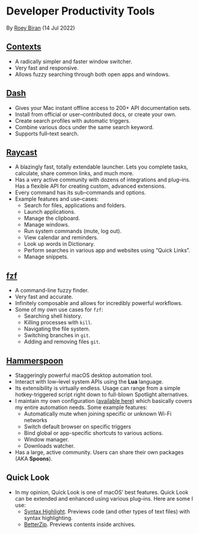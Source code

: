 # Developer Productivity Tools

By [Roey Biran](https://github.com/roeybiran) (14 Jul 2022)

## [Contexts](https://contexts.co/)

- A radically simpler and faster window switcher.
- Very fast and responsive.
- Allows fuzzy searching through both open apps and windows.

## [Dash](https://kapeli.com/dash)

- Gives your Mac instant offline access to 200+ API documentation sets.
- Install from official or user–contributed docs, or create your own.
- Create search profiles with automatic triggers.
- Combine various docs under the same search keyword.
- Supports full–text search.

## [Raycast](https://www.raycast.com/)

- A blazingly fast, totally extendable launcher. Lets you complete tasks, calculate, share common links, and much more.
- Has a very active community with dozens of integrations and plug–ins. Has a flexible API for creating custom, advanced extensions.
- Every command has its sub–commands and options.
- Example features and use–cases:
	- Search for files, applications and folders.
	- Launch applications.
	- Manage the clipboard.
	- Manage windows.
	- Run system commands (mute, log out).
	- View calendar and reminders.
	- Look up words in Dictionary.
	- Perform searches in various app and websites using “Quick Links”.
	- Manage snippets.

## [fzf](https://github.com/junegunn/fzf)

- A command-line fuzzy finder.
- Very fast and accurate.
- Infinitely composable and allows for incredibly powerful workflows.
- Some of my own use cases for `fzf`:
	- Searching shell history.
	- Killing processes with `kill`.
	- Navigating the file system.
	- Switching branches in `git`.
	- Adding and removing files `git`.

## [Hammerspoon](https://github.com/Hammerspoon/hammerspoon)

- Staggeringly powerful macOS desktop automation tool.
- Interact with low–level system APIs using the **Lua** language.
- Its extensibility is virtually endless. Usage can range from a simple hotkey-triggered script right down to full-blown Spotlight alternatives.
- I maintain my own configuration ([available here](https://github.com/roeybiran/.hammerspoon)) which basically covers my entire automation needs. Some example features:
	- Automatically mute when joining specific or unknown Wi-Fi networks
	- Switch default browser on specific triggers
	- Bind global or app-specific shortcuts to various actions.
	- Window manager.
	- Downloads watcher.
- Has a large, active community. Users can share their own packages (AKA **Spoons**).

## Quick Look

- In my opinion, Quick Look is one of macOS’ best features. Quick Look can be extended and enhanced using various plug–ins. Here are some I use:
	- [Syntax Highlight](https://github.com/sbarex/SourceCodeSyntaxHighlight). Previews code (and other types of text files) with syntax highlighting.
	- [BetterZip](https://macitbetter.com/BetterZip-Quick-Look-Generator/). Previews contents inside archives.